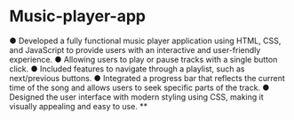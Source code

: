 # Music-player-app
●	Developed a fully functional music player application using HTML, CSS, and JavaScript to provide users with an interactive and user-friendly experience. 
●	Allowing users to play or pause tracks with a single button click.
●	Included features to navigate through a playlist, such as next/previous buttons.
●	Integrated a progress bar that reflects the current time of the song and allows users to seek specific parts of the track.
●	Designed the user interface with modern styling using CSS, making it visually appealing and easy to use.
**
